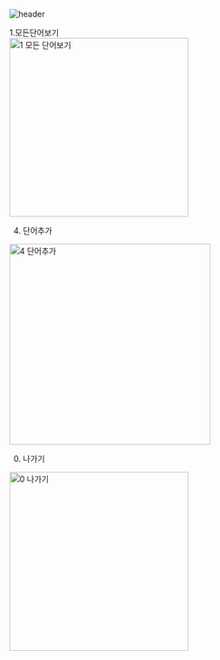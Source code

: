 ![header](https://capsule-render.vercel.app/api?type=waving&color=auto&height=200&section=header&text=Java%20CRUD&fontSize=70&fontAlignY=35&desc=project%20with%20file%20I/O&descSize=20&descAlignY=55&descAlignX=70)

1.모든단어보기<br/>
<img width="316" alt="1  모든 단어보기" src="https://user-images.githubusercontent.com/63464299/188262865-24668e85-8fd8-418f-94fe-5ab86d823e09.png">

4. 단어추가<br/>
<img width="355" alt="4  단어추가" src="https://user-images.githubusercontent.com/63464299/188262871-eed47b57-5f97-46f0-ba19-bb068aadc5f7.png">

0. 나가기<br/>
<img width="316" alt="0  나가기" src="https://user-images.githubusercontent.com/63464299/188262874-e4d057e3-aec5-457b-9c11-9ab49205dcd6.png">
